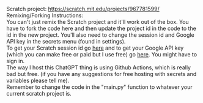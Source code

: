 Scratch project: https://scratch.mit.edu/projects/967781599/
<br>
Remixing/Forking Instructions:
<br>
You can't just remix the Scratch project and it'll work out of the box. You have to fork the code here and then update the project id in the code to the id in the new project. You'll also need to change the session id and Google API key in the secrets menu (found in settings).
<br>
To get your Scratch session id go [here](https://github.com/TimMcCool/scratchattach/wiki/Get-your-session-id) and to get your Google API key (which you can make free or paid but I use free) go [here](https://aistudio.google.com/app/apikey). You might have to sign in.
<br>
The way I host this ChatGPT thing is using Github Actions, which is really bad but free. (if you have any suggestions for free hosting with secrets and variables please tell me).
<br>
Remember to change the code in the "main.py" function to whatever your current scratch project is.
